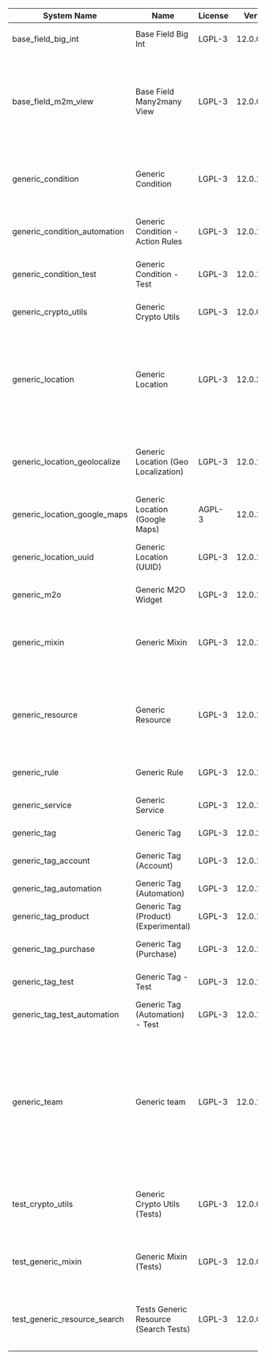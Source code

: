 | System Name | Name | License | Version | Summary | Price |
|---|---|---|---|---|---|
| base_field_big_int | Base Field Big Int | LGPL-3 | 12.0.0.5.0 | BigInt field implementation for Odoo |  |
| base_field_m2m_view | Base Field Many2many View | LGPL-3 | 12.0.0.5.0 | Adds Many2manyView field implementation for Odoo. Useful in cases when m2m relation computed via Postgresql View |  |
| generic_condition | Generic Condition | LGPL-3 | 12.0.1.21.0 | Create generic conditions on which you         can program some logic in Odoo objects |  |
| generic_condition_automation | Generic Condition - Action Rules | LGPL-3 | 12.0.1.4.0 | Generic Conditions (Integration with Action Rules) |  |
| generic_condition_test | Generic Condition - Test | LGPL-3 | 12.0.1.11.0 | Generic Conditions - Tests (do not install manualy) |  |
| generic_crypto_utils | Generic Crypto Utils | LGPL-3 | 12.0.0.8.0 | Technical utils to add encryption to other addons |  |
| generic_location | Generic Location | LGPL-3 | 12.0.2.8.0 | Allows you to make an abstract description of the         objects location relative to the general location         (for example: house3 -> office5 -> room2 -> table5) |  |
| generic_location_geolocalize | Generic Location (Geo Localization) | LGPL-3 | 12.0.1.10.0 | Generic Location (Automaticaly determine geo coordinates         for location by its address) |  |
| generic_location_google_maps | Generic Location (Google Maps) | AGPL-3 | 12.0.1.7.0 | Generic Location (View locations on google maps) |  |
| generic_location_uuid | Generic Location (UUID) | LGPL-3 | 12.0.1.7.0 | Generic Location (Add UUID to generic locations) |  |
| generic_m2o | Generic M2O Widget | LGPL-3 | 12.0.1.8.0 | Generic Many2one widget |  |
| generic_mixin | Generic Mixin | LGPL-3 | 12.0.1.80.0 | Technical module with generic mixins, that may help to build other modules |  |
| generic_resource | Generic Resource | LGPL-3 | 12.0.1.49.0 | Provides the ability to create and categorize         various resources that can be used in other Odoo modules. |  |
| generic_rule | Generic Rule | LGPL-3 | 12.0.1.6.0 | Adds new top-level menu 'rules' |  |
| generic_service | Generic Service | LGPL-3 | 12.0.1.29.0 | Create and manage service catalog |  |
| generic_tag | Generic Tag | LGPL-3 | 12.0.2.12.0 | Generic tag management. |  |
| generic_tag_account | Generic Tag (Account) | LGPL-3 | 12.0.1.5.0 | Generic tag integration with account addon |  |
| generic_tag_automation | Generic Tag (Automation) | LGPL-3 | 12.0.1.5.0 |  |  |
| generic_tag_product | Generic Tag (Product) (Experimental) | LGPL-3 | 12.0.1.5.0 | Generic tag integration with product addon |  |
| generic_tag_purchase | Generic Tag (Purchase) | LGPL-3 | 12.0.1.5.0 | Generic tag integration with purchase addon |  |
| generic_tag_test | Generic Tag - Test | LGPL-3 | 12.0.1.7.0 | Generic Tag - Tests (do not install manualy) |  |
| generic_tag_test_automation | Generic Tag (Automation) - Test | LGPL-3 | 12.0.1.4.0 |  |  |
| generic_team | Generic team | LGPL-3 | 12.0.1.19.0 | With this module you can create teams and add         users to them, which allows you to perform group         actions (such as assigning a responsible team         instead of one person) while working with Odoo applications. |  |
| test_crypto_utils | Generic Crypto Utils (Tests) | LGPL-3 | 12.0.0.13.0 | Technical module that have to be used to test Generic Crypto Utils module |  |
| test_generic_mixin | Generic Mixin (Tests) | LGPL-3 | 12.0.0.23.0 | Technical module that have to be used to test Generic Mixin module |  |
| test_generic_resource_search | Tests Generic Resource (Search Tests) | LGPL-3 | 12.0.0.4.0 | Technical module that have to be used to test Generic Resource search cases |  |
